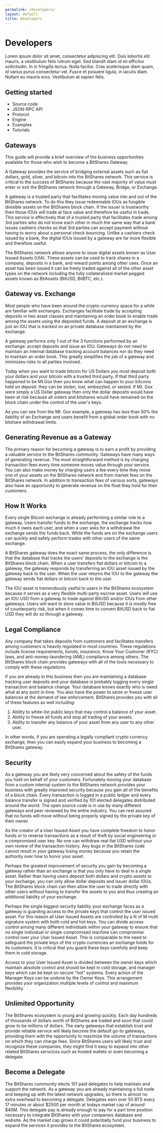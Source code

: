 ```yaml
---
permalink: /developers/
layout: default
title: Developers
---
```


# Developers
Lorem ipsum dolor sit amet, consectetur adipiscing elit. Duis lobortis elit mauris, a vestibulum felis rutrum eget. Sed blandit diam id mi efficitur sollicitudin. In in fringilla lectus. Nulla facilisi. Cras scelerisque diam quam, id varius purus consectetur vel. Fusce et posuere ligula, in iaculis diam. Nullam eu mauris eros. Vestibulum at sapien felis.

## Getting started
* Source code
* JSON-RPC API
* Protocol
* Engine
* Examples
* Tutorials

## Gateways
This guide will provide a brief overview of the business opportunities available for those who wish
to become a BitShares Gateway.

A Gateway provides the service of bridging external assets such as fiat dollars, gold, silver, and
bitcoin into the BitShares network. This service is critical to the success of BitShares because the
vast majority of value must enter or exit the BitShares network through a Gateway, Bridge, or
Exchange.

A gateway is a trusted party that facilitates moving value into and out of the BitShares network. To
do this they issue redeemable IOUs as fungible divisible assets on the BitShares block chain. If the
issuer is trustworthy then those IOUs will trade at face value and therefore be useful in trade.
This service is effectively that of a trusted party that facilitates trade among 3rd parties who do
not know each other in much the same way that a bank issues cashiers checks so that 3rd parties can
accept payment without having to worry about a personal check bouncing. Unlike a cashiers check
issued by a bank, the digital IOUs issued by a gateway are far more flexible and therefore useful.

The BitShares network allows anyone to issue digital assets known as User Issued Assets (UIA). These
assets can be used to track shares in a company, deposits in a bank, and reward points among other
uses. Once an asset has been issued it can be freely traded against all of the other asset types on
the network including the fully collateralized market pegged assets known as BitAssets (BitUSD, BitBTC, etc.).

## Gateway vs. Exchange 

Most people who have been around the crypto-currency space for a while are familiar with exchanges.
Exchanges facilitate trade by accepting deposits in two asset classes and maintaining an order book
to enable trade among the assets using the deposited funds. A deposit at an exchange is just
an IOU that is tracked on an private database maintained by the exchange.      

A gateway performs only 1 out of the 3 functions performed by an exchange: accept deposits and issue
an IOU.  Gateways do not need to maintain an internal database tracking account balances nor do they
need to maintain an order book. This greatly simplifies the job of a gateway and minimizes risks
to all parties involved.  

Today when you want to trade bitcoin for US Dollars you must deposit both your dollars and your
bitcoin with a trusted third party.  If that third party happened to be Mt.Gox then you know what
can happen to your bitcoins held on deposit: they can be stolen, lost, embezzled, or seized.  If Mt.
Gox were simply a US Dollar gateway then only the dollar deposits would have been at risk because
all orders and bitshares would have remained on the block chain under the control of the user's
keys. 

As you can see from the Mt. Gox example, a gateway has less than 50% the liability of an Exchange
and users benefit from a global order book with no bitshare withdrawal limits.

<!--
(xeroc: This part has obviously been removed to make things more easy for "average Joe" :) )

Bridges are the future of crypto-currency exchanges for the average Joe.

A Bridge provides the service of converting between bitUSD & USD, bitBTC & BTC, or bitGOLD & gold
for a competitive fixed fee. After the exchange is complete there are no longer an liabilities
between the parties. Over time competition among bridges will move the fee toward 0 and may one day
even reach 0. The most popular BitShares bridge is currently MetaExchange.
//-->

## Generating Revenue as a Gateway 

The primary reason for becoming a gateway is to earn a profit by providing a valuable service to the
BitShares community.  Gateways have many ways of generating revenue.  The most straightforward
method is by charging transaction fees every time someone moves value through your service.   You
can also make money by charging users a fee every time they move one of your assets on the BitShares
network and from market fees on the BitShares network.   In addition to transaction fees of various
sorts, gateways also have an opportunity to generate revenue on the float they hold for their
customers.

## How It Works

Every single Bitcoin exchange is already performing a similar role to a gateway.  Users transfer
funds to the exchange, the exchange tracks how much it owes each user, and when a user asks for a
withdrawal the exchange sends the funds back. While the funds are on the exchange users can quickly
and safely perform trades with other users of the same exchange.

A BitShares gateway does the exact same process, the only difference is that the database that
tracks the users' deposits to the exchange is the BitShares block chain.   When a user transfers
fiat dollars or bitcoin to a gateway, the gateway responds by transferring an IOU asset issued by
the gateway back to the user. When the user returns the IOU to the gateway the gateway sends fiat
dollars or bitcoin back to the user.  

The IOU asset is tremendously useful to users in the BitShares ecosystem because it serves as a very
flexible multi-party escrow asset.   Users will use an IOU USD from a gateway to trade against
BitUSD and/or IOUs from other gateways.    Users will want to store value in BitUSD because it is
mostly free of counterparty risk, but when it comes time to convert BitUSD back to fiat USD they
will do so through a gateway.   

## Legal Compliance 

Any company that takes deposits from customers and facilitates transfers among customers is heavily
regulated in most countries.   These regulations include license requirements, bonds, insurance,
Know Your Customer (KYC) laws, and anti-money-laundering (AML) compliance among others.   The
BitShares block chain provides gateways with all of the tools necessary to comply with these
regulations.

If you are already in this business then you are maintaining a database tracking user deposits and
your database is probably logging every single transaction and balance change.    Your database
knows exactly who is owed what at any point in time.   You also have the power to seize or freeze
user balances at the demand of law enforcement.    BitShares provides you with all of these features
as well including:

  1) Ability to white-list public keys that may control a balance of your asset.
  2) Ability to freeze all funds and stop all trading of your assets.
  3) Ability to transfer any balance of your asset from any user to any other user. 
        
In other words, if you are operating a legally compliant crypto currency exchange, then you can
easily expand your business to becoming a BitShares gateway.  

## Security 

As a gateway you are likely very concerned about the safety of the funds you hold on behalf of your
customers.   Fortunately moving your database from a custom internal system to the BitShares network
provides your business with greatly improved security because you gain all of the benefits of a
block chain.   Every transaction is logged in a public ledger and every balance transfer is signed
and verified by 101 elected delegates distributed around the world.   The open source code is in use
by many different gateways and peer reviewed by the entire industry.  You can rest assured that no
funds will move without being properly signed by the private key of their owner.

As the creator of a User Issued Asset you have complete freedom to honor funds or to reverse
transactions as a result of theft by social engineering or a compromised user key.  No one can
withdraw real fiat USD without your own review of the transaction history.   Any bugs in the
BitShares code cannot result in your gateway losing money because you retain the authority over how
to honor your asset.  

Perhaps the greatest improvement of security you gain by becoming a gateway rather than an exchange
is that you only have to deal in a single asset.   Rather than having users deposit both dollars and
crypto assets to your exchange, you can only allow dollar deposits and issuer dollar IOUs.    The
BitShares block chain can then allow the user to trade directly with other users without having to
transfer the assets to you and thus creating an additional liability of your exchange.

Perhaps the single biggest security liability your exchange faces as a gateway is guarding access to
the private keys that control the user issued asset.   For this reason all User Issued Assets are
controlled by a N of M multi signature system with both cold and hot keys.  You can divide access
control among  many different individuals within your gateway to ensure that no single individual or
single compromised machine can compromise control over your User Issued Asset. This is comparable to
the need to safeguard the private keys of the crypto currencies an exchange holds for its
customers.    It is critical that you guard these keys carefully and keep them in cold storage.

Access to your User Issued Asset is divided between the owner keys which maintain absolute control
and should be kept in cold storage, and manager keys which can be kept on secure "hot" systems.
Every action of the Manager Keys can be undone by the Owner Keys.  This arrangement provides your
organization multiple levels of control and maximum flexibility.

## Unlimited Opportunity 

The BitShares ecosystem is young and growing quickly.  Each day hundreds of thousands of
dollars worth of BitShares are traded and soon that could grow to be millions of dollars.  The
early gateways that establish trust and provide reliable service will likely become the default
go-to gateways, providing them with the opportunity to maximize the volume of transactions on which
they can charge fees. Since BitShares users will likely trust and recognize these companies, they 
might find it easy to expand into other related BitShares servcices such as hosted wallets or even 
becoming a delegate.

## Become a Delegate 
<!--
(CryptoPrometheus: Market cap in following paragraph is incorrect)
//-->
The BitShares community elects 101 paid delegates to help maintain and support the network.  As a
gateway you are already maintaining a full node and keeping up with the latest network upgrades, so
there is almost no extra overhead to becoming a delegate.  Delegates earn over 50 BTS every 17
minutes or about $2500 per month at todays market cap of around $40M.  This delegate pay is already
enough to pay for a part time position necessary to integrate BitShares with your companies database
and website.   As the market cap grows it could potentially fund your business to expand the
services it provides to the BitShares ecosystem.